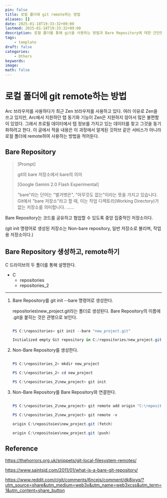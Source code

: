 ```yaml
---
pin: false
title: 로컬 폴더에 git remote하는 방법
aliases: []
date: 2025-01-18T19:33:32+09:00
lastmod: 2025-01-18T19:33:32+09:00
description: 로컬 폴더를 통해 git을 사용하는 방법과 Bare Repository에 대한 간단한 설명.
tags:
    - template
draft: false
categories:
    - Others
keywords:
image:
math: false
---
```


# 로컬 폴더에 git remote하는 방법

Arc 브라우저를 사용하다가 최근 Zen 브라우저를 사용하고 있다. 여러 이유로 Zen을 쓰고 있지만, Arc에서 지원하던 탭 동기화 기능이 Zen은 지원하지 않아서 많은 불편함이 있었다. 그래서 프로필 데이터에서 탭 정보를 가지고 있는 데이터를 찾고 그것을 동기화하려고 한다. 이 글에서 적을 내용은 이 과정에서 알게된 깃허브 같은 서비스가 아니라 로컬 폴더에 remote하여 사용하는 방법을 적어둔다.

## Bare Repository

> [Prompt]
>
> git의 bare 저장소에서 bare의 의미
>
> [Google Gemini 2.0 Flash Experimental]
>
> "bare"라는 단어는 "벌거벗은", "아무것도 없는"이라는 뜻을 가지고 있습니다. Git에서 "bare 저장소"라고 할 때, 이는 작업 디렉토리(Working Directory)가 없는 저장소를 의미합니다. ……

Bare Repository는 코드를 공유하고 협업할 수 있도록 중앙 집중적인 저장소이다.

(git init 명령어로 생성된 저장소는 Non-bare repository, 일반 저장소로 불리며, 작업용 저장소이다.)

## Bare Repository 생성하고, remote하기

C 드라이브의 두 폴더를 통해 설명한다.

-   C
    -   repositories
    -   repositories_2

---

1. Bare Repository를 git init --bare 명령어로 생성한다.

    repositories\new_project.git라는 폴더로 생성된다. Bare Repository의 이름에 .git을 붙히는 것은 관행으로 보인다.

    ```PowerShell

    PS C:\repositories> git init --bare "new_project.git"

    Initialized empty Git repository in C:/repositories/new_project.git/

    ```

2. Non-Bare Repository를 생성한다.

    ```PowerShell

    PS C:\repositories_2> mkdir new_project

    PS C:\repositories_2> cd new_project

    PS C:\repositories_2\new_project> git init

    ```

3. Non-Bare Repository를 Bare Repository와 연결한다.

    ```PowerShell

    PS C:\repositories_2\new_project> git remote add origin "C:\repositoies\new_project.git"

    PS C:\repositories_2\new_project> git remote -v

    origin C:\repositoies\new_project.git (fetch)

    origin C:\repositoies\new_project.git (push)

    ```

## Reference

https://thehorrors.org.uk/snippets/git-local-filesystem-remotes/

https://www.saintsjd.com/2011/01/what-is-a-bare-git-repository/

https://www.reddit.com/r/git/comments/6ncejs/comment/dk8ixyq/?utm_source=share&utm_medium=web3x&utm_name=web3xcss&utm_term=1&utm_content=share_button
